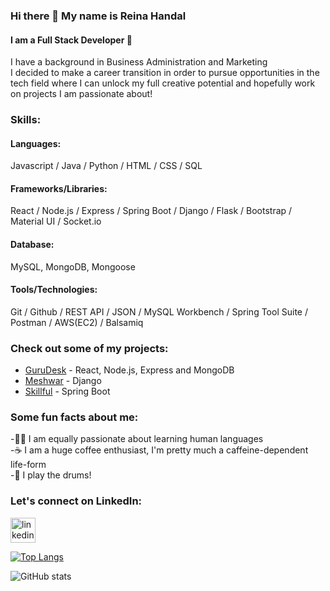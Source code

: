 ### Hi there 👋 My name is Reina Handal
#### I am a Full Stack Developer 🚀

I have a background in Business Administration and Marketing <br>
I decided to make a career transition in order to pursue opportunities in the tech field where I can unlock my full creative potential and hopefully work on projects I am passionate about!

### Skills:
#### Languages:
Javascript / Java / Python / HTML / CSS / SQL 
#### Frameworks/Libraries: 
React / Node.js / Express / Spring Boot / Django / Flask / Bootstrap / Material UI / Socket.io
#### Database: 
MySQL, MongoDB, Mongoose
#### Tools/Technologies:
Git / Github / REST API / JSON / MySQL Workbench / Spring Tool Suite / Postman / AWS(EC2) / Balsamiq

### Check out some of my projects: 
- [GuruDesk](https://github.com/reinahandal/GuruDesk) - React, Node.js, Express and MongoDB
- [Meshwar](https://github.com/reinahandal/meshwar) - Django
- [Skillful](https://github.com/reinahandal/skillful_project) - Spring Boot

### Some fun facts about me: 
-👩‍💻 I am equally passionate about learning human languages<br>
-☕ I am a huge coffee enthusiast, I'm pretty much a caffeine-dependent life-form<br>
-🥁 I play the drums!<br>

### Let's connect on LinkedIn:
[<img src='https://cdn.jsdelivr.net/npm/simple-icons@3.0.1/icons/linkedin.svg' alt='linkedin' height='40'>](https://www.linkedin.com/in/reina-handal/)  

[![Top Langs](https://github-readme-stats.vercel.app/api/top-langs/?username=reinahandal)](https://github.com/anuraghazra/github-readme-stats)

![GitHub stats](https://github-readme-stats.vercel.app/api?username=reinahandal&show_icons=true)  

